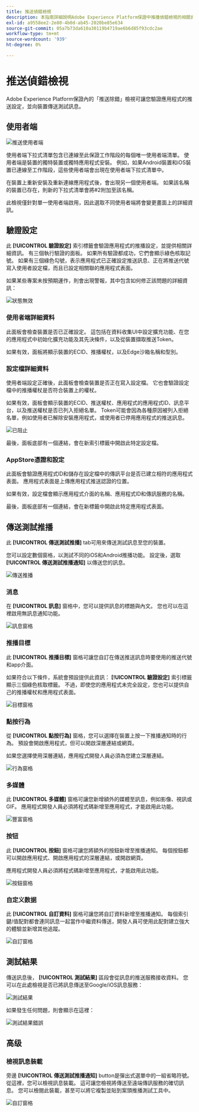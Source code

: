 ```yaml
---
title: 推送偵錯檢視
description: 本指南詳細說明Adobe Experience Platform保證中推播偵錯檢視的相關資訊。
exl-id: a9558ee2-2e80-4b0d-ab45-2020be85e634
source-git-commit: 05a7b73da610a30119b4719ae6b6d85f93cdc2ae
workflow-type: tm+mt
source-wordcount: '939'
ht-degree: 0%

---
```


# 推送偵錯檢視

Adobe Experience Platform保證內的「推送除錯」檢視可讓您驗證應用程式的推送設定，並向裝置傳送測試訊息。

## 使用者端

![推送使用者端](./images/push-debug-view/clients.png)

使用者端下拉式清單包含已連線至此保證工作階段的每個唯一使用者端清單。 使用者端是裝置的獨特裝置或獨特應用程式安裝。 例如，如果Android裝置和iOS裝置已連線至工作階段，這些使用者端會出現在使用者端下拉式清單中。

在裝置上重新安裝及重新連線應用程式後，會出現另一個使用者端。 如果該名稱的裝置已存在，則新的下拉式清單會將#2附加至該名稱。

此檢視僅針對單一使用者端啟用，因此選取不同使用者端將會變更畫面上的詳細資訊。

## 驗證設定

此 **[!UICONTROL 驗證設定]** 索引標籤會驗證應用程式的推播設定，並提供相關詳細資訊。 有三個執行驗證的面板。 如果所有驗證都成功，它們會顯示綠色核取記號。 如果有三個綠色勾號，表示應用程式已正確設定推送訊息、正在將推送代號寫入使用者設定檔，而且已設定相關聯的應用程式表面。

如果某些專案未按預期運作，則會出現警報，其中包含如何修正該問題的詳細資訊：

![狀態無效](./images/push-debug-view/invalid-state.png)

### 使用者端詳細資料

此面板會檢查裝置是否已正確設定。 這包括在資料收集UI中設定擴充功能、在您的應用程式中初始化擴充功能及其先決條件，以及從裝置擷取推送Token。

如果有效，面板將顯示裝置的ECID、推播權杖，以及Edge沙箱名稱和型別。

### 設定檔詳細資料

使用者端設定正確後，此面板會檢查裝置是否正在寫入設定檔。 它也會驗證設定檔中的推播權杖是否符合裝置上的權杖。

如果有效，面板會顯示裝置的ECID、推送權杖、應用程式的應用程式ID、訊息平台，以及推送權杖是否已列入拒絕名單。 Token可能會因為各種原因被列入拒絕名單，例如使用者已解除安裝應用程式，或使用者已停用應用程式的推送訊息。

![已阻止](./images/push-debug-view/deny-list-blocked.png)

最後，面板底部有一個連結，會在新索引標籤中開啟此特定設定檔。

### AppStore憑證和設定

此面板會驗證應用程式ID和儲存在設定檔中的傳訊平台是否已建立相符的應用程式表面。 應用程式表面是上傳應用程式推送認證的位置。

如果有效，設定檔會顯示應用程式介面的名稱、應用程式ID和傳訊服務的名稱。

最後，面板底部有一個連結，會在新標籤中開啟此特定應用程式表面。

## 傳送測試推播

此 **[!UICONTROL 傳送測試推播]** tab可用來傳送測試訊息至您的裝置。

您可以設定數個窗格，以測試不同的iOS和Android推播功能。 設定後，選取 **[!UICONTROL 傳送測試推播通知]** 以傳送您的訊息。

![傳送推播](./images/push-debug-view/send.png)

### 消息

在 **[!UICONTROL 訊息]** 窗格中，您可以提供訊息的標題與內文。 您也可以在這裡啟用無訊息通知功能。

![訊息窗格](./images/push-debug-view/message-pane.png)

### 推播目標

此 **[!UICONTROL 推播目標]** 窗格可讓您自訂在傳送推送訊息時要使用的推送代號和app介面。

如果符合以下條件，系統會預設提供此資訊： **[!UICONTROL 驗證設定]** 索引標籤顯示三個綠色核取標籤。 不過，即使您的應用程式未完全設定，您也可以提供自己的推播權杖和應用程式表面。

![目標窗格](./images/push-debug-view/target-pane.png)

### 點按行為

從 **[!UICONTROL 點按行為]** 窗格，您可以選擇在裝置上按一下推播通知時的行為。 預設會開啟應用程式，但可以開啟深層連結或網頁。

如果您選擇使用深層連結，應用程式開發人員必須為您建立深層連結。

![行為窗格](./images/push-debug-view/click-behavior.png)

### 多媒體

此 **[!UICONTROL 多媒體]** 窗格可讓您新增額外的媒體至訊息，例如影像、視訊或GIF。 應用程式開發人員必須將程式碼新增至應用程式，才能啟用此功能。

![豐富窗格](./images/push-debug-view/rich-pane.png)

### 按钮

此 **[!UICONTROL 按鈕]** 窗格可讓您將額外的按鈕新增至推播通知。 每個按鈕都可以開啟應用程式、開啟應用程式的深層連結，或開啟網頁。

應用程式開發人員必須將程式碼新增至應用程式，才能啟用此功能。

![按鈕窗格](./images/push-debug-view/buttons-pane.png)

### 自定义数据

此 **[!UICONTROL 自訂資料]** 窗格可讓您將自訂資料新增至推播通知。 每個索引鍵/值配對都會連同訊息一起當作中繼資料傳送，開發人員可使用此配對建立強大的體驗並新增其他追蹤。

![自訂窗格](./images/push-debug-view/custom-pane.png)

## 測試結果

傳送訊息後， **[!UICONTROL 測試結果]** 區段會從訊息的推送服務接收資料。 您可以在此處檢視是否已將訊息傳送至Google/iOS訊息服務：

![測試結果](./images/push-debug-view/test-results.png)

如果發生任何問題，則會顯示在這裡：

![測試結果錯誤](./images/push-debug-view/test-error.png)

## 高级

### 檢視訊息裝載

旁邊 **[!UICONTROL 傳送測試推播通知]** button是彈出式選單中的一組省略符號。 從這裡，您可以檢視訊息裝載。 這可讓您檢視將傳送至遠端傳訊服務的確切訊息。 您可以檢閱此裝載，甚至可以將它複製並貼到案頭推播測試工具中。

![自訂窗格](./images/push-debug-view/message-payload.png)
